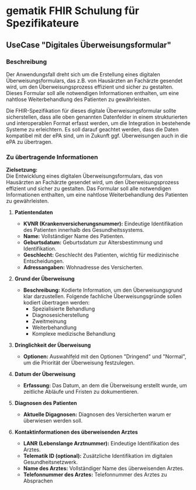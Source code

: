 # gematik FHIR Schulung für Spezifikateure

## UseCase "Digitales Überweisungsformular"

### Beschreibung

Der Anwendungsfall dreht sich um die Erstellung eines digitalen Überweisungsformulars, das z.B. von Hausärzten an Fachärzte gesendet wird, um den Überweisungsprozess effizient und sicher zu gestalten. Dieses Formular soll alle notwendigen Informationen enthalten, um eine nahtlose Weiterbehandlung des Patienten zu gewährleisten.

Die FHIR-Spezifikation für dieses digitale Überweisungsformular sollte sicherstellen, dass alle oben genannten Datenfelder in einem strukturierten und interoperablen Format erfasst werden, um die Integration in bestehende Systeme zu erleichtern. Es soll darauf geachtet werden, dass die Daten kompatibel mit der ePA sind, um in Zukunft ggf. Überweisungen auch in die ePA zu übertragen.

### Zu übertragende Informationen

**Zielsetzung:**  
Die Entwicklung eines digitalen Überweisungsformulars, das von Hausärzten an Fachärzte gesendet wird, um den Überweisungsprozess effizient und sicher zu gestalten. Das Formular soll alle notwendigen Informationen enthalten, um eine nahtlose Weiterbehandlung des Patienten zu gewährleisten.

1. **Patientendaten**  
   - **KVNR (Krankenversicherungsnummer):** Eindeutige Identifikation des Patienten innerhalb des Gesundheitssystems.
   - **Name:** Vollständiger Name des Patienten.
   - **Geburtsdatum:** Geburtsdatum zur Altersbestimmung und Identifikation.
   - **Geschlecht:** Geschlecht des Patienten, wichtig für medizinische Entscheidungen.
   - **Adressangaben:** Wohnadresse des Versicherten.

2. **Grund der Überweisung**  
   - **Beschreibung:** Kodierte Information, um den Überweisungsgrund klar darzustellen. Folgende fachliche Überweisungsgründe sollen kodiert übertragen werden:
     - Spezialisierte Behandlung
     - Diagnosesicherstellung
     - Zweitmeinung
     - Weiterbehandlung
     - Komplexe medizische Behandlung

3. **Dringlichkeit der Überweisung**  
   - **Optionen:** Auswahlfeld mit den Optionen "Dringend" und "Normal", um die Priorität der Überweisung festzulegen.

4. **Datum der Überweisung**  
   - **Erfassung:** Das Datum, an dem die Überweisung erstellt wurde, um zeitliche Abläufe und Fristen zu dokumentieren.

5. **Diagnosen des Patienten**  
   - **Aktuelle Digagnosen:** Diagnosen des Versicherten warum er überwiesen werden soll.

6. **Kontaktinformationen des überweisenden Arztes**  
   - **LANR (Lebenslange Arztnummer):** Eindeutige Identifikation des Arztes.
   - **Telematik ID (optional):** Zusätzliche Identifikation im digitalen Gesundheitsnetzwerk.
   - **Name des Arztes:** Vollständiger Name des überweisenden Arztes.
   - **Telefonnummer des Arztes:** Telefonnummer des Arztes zu Absprachen


